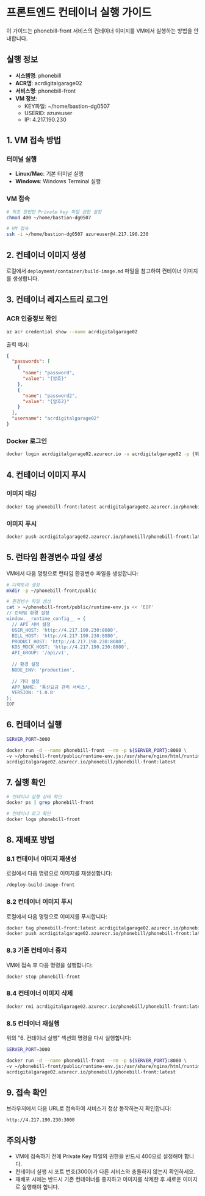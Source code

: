 # 프론트엔드 컨테이너 실행 가이드

이 가이드는 phonebill-front 서비스의 컨테이너 이미지를 VM에서 실행하는 방법을 안내합니다.

## 실행 정보

- **시스템명**: phonebill
- **ACR명**: acrdigitalgarage02
- **서비스명**: phonebill-front
- **VM 정보**:
  - KEY파일: ~/home/bastion-dg0507
  - USERID: azureuser
  - IP: 4.217.190.230

## 1. VM 접속 방법

### 터미널 실행
- **Linux/Mac**: 기본 터미널 실행
- **Windows**: Windows Terminal 실행

### VM 접속
```bash
# 최초 한번만 Private key 파일 권한 설정
chmod 400 ~/home/bastion-dg0507

# VM 접속
ssh -i ~/home/bastion-dg0507 azureuser@4.217.190.230
```

## 2. 컨테이너 이미지 생성

로컬에서 `deployment/container/build-image.md` 파일을 참고하여 컨테이너 이미지를 생성합니다.

## 3. 컨테이너 레지스트리 로그인

### ACR 인증정보 확인
```bash
az acr credential show --name acrdigitalgarage02
```

출력 예시:
```json
{
  "passwords": [
    {
      "name": "password",
      "value": "{암호}"
    },
    {
      "name": "password2",
      "value": "{암호2}"
    }
  ],
  "username": "acrdigitalgarage02"
}
```

### Docker 로그인
```bash
docker login acrdigitalgarage02.azurecr.io -u acrdigitalgarage02 -p {위에서 확인한 암호}
```

## 4. 컨테이너 이미지 푸시

### 이미지 태깅
```bash
docker tag phonebill-front:latest acrdigitalgarage02.azurecr.io/phonebill/phonebill-front:latest
```

### 이미지 푸시
```bash
docker push acrdigitalgarage02.azurecr.io/phonebill/phonebill-front:latest
```

## 5. 런타임 환경변수 파일 생성

VM에서 다음 명령으로 런타임 환경변수 파일을 생성합니다:

```bash
# 디렉토리 생성
mkdir -p ~/phonebill-front/public

# 환경변수 파일 생성
cat > ~/phonebill-front/public/runtime-env.js << 'EOF'
// 런타임 환경 설정
window.__runtime_config__ = {
  // API 서버 설정
  USER_HOST: 'http://4.217.190.230:8080',
  BILL_HOST: 'http://4.217.190.230:8080',
  PRODUCT_HOST: 'http://4.217.190.230:8080',
  KOS_MOCK_HOST: 'http://4.217.190.230:8080',
  API_GROUP: '/api/v1',
  
  // 환경 설정
  NODE_ENV: 'production',
  
  // 기타 설정
  APP_NAME: '통신요금 관리 서비스',
  VERSION: '1.0.0'
};
EOF
```

## 6. 컨테이너 실행

```bash
SERVER_PORT=3000

docker run -d --name phonebill-front --rm -p ${SERVER_PORT}:8080 \
-v ~/phonebill-front/public/runtime-env.js:/usr/share/nginx/html/runtime-env.js \
acrdigitalgarage02.azurecr.io/phonebill/phonebill-front:latest
```

## 7. 실행 확인

```bash
# 컨테이너 실행 상태 확인
docker ps | grep phonebill-front

# 컨테이너 로그 확인
docker logs phonebill-front
```

## 8. 재배포 방법

### 8.1 컨테이너 이미지 재생성
로컬에서 다음 명령으로 이미지를 재생성합니다:
```bash
/deploy-build-image-front
```

### 8.2 컨테이너 이미지 푸시
로컬에서 다음 명령으로 이미지를 푸시합니다:
```bash
docker tag phonebill-front:latest acrdigitalgarage02.azurecr.io/phonebill/phonebill-front:latest
docker push acrdigitalgarage02.azurecr.io/phonebill/phonebill-front:latest
```

### 8.3 기존 컨테이너 중지
VM에 접속 후 다음 명령을 실행합니다:
```bash
docker stop phonebill-front
```

### 8.4 컨테이너 이미지 삭제
```bash
docker rmi acrdigitalgarage02.azurecr.io/phonebill/phonebill-front:latest
```

### 8.5 컨테이너 재실행
위의 "6. 컨테이너 실행" 섹션의 명령을 다시 실행합니다:
```bash
SERVER_PORT=3000

docker run -d --name phonebill-front --rm -p ${SERVER_PORT}:8080 \
-v ~/phonebill-front/public/runtime-env.js:/usr/share/nginx/html/runtime-env.js \
acrdigitalgarage02.azurecr.io/phonebill/phonebill-front:latest
```

## 9. 접속 확인

브라우저에서 다음 URL로 접속하여 서비스가 정상 동작하는지 확인합니다:
```
http://4.217.190.230:3000
```

## 주의사항

- VM에 접속하기 전에 Private Key 파일의 권한을 반드시 400으로 설정해야 합니다.
- 컨테이너 실행 시 포트 번호(3000)가 다른 서비스와 충돌하지 않는지 확인하세요.
- 재배포 시에는 반드시 기존 컨테이너를 중지하고 이미지를 삭제한 후 새로운 이미지로 실행해야 합니다.